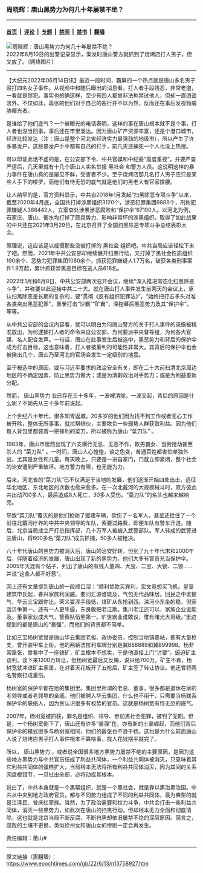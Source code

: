 ### 周晓辉：唐山黑势力为何几十年屡禁不绝？

---

#### [首页](../../../..?n13758927) &nbsp;|&nbsp; [评论](../../../../../epoch-comment?n13758927) &nbsp;|&nbsp; [专题](../../../../../epoch-special?n13758927) &nbsp;|&nbsp; [禁闻](../../../../../epoch-news?n13758927) &nbsp;|&nbsp; [禁书](../../../../../books?n13758927) &nbsp;|&nbsp; [翻墙](https://github.com/gfw-breaker/nogfw/blob/master/README.md?n13758927)


<div><img alt="周晓辉：唐山黑势力为何几十年屡禁不绝？" class="attachment-djy_600_400 size-djy_600_400 wp-post-image" src="https://i.epochtimes.com/assets/uploads/2022/06/id13757550-FU90y0sacAAUPmM-1-600x400.jpg"/>
<div class="caption">
 2022年6月10日的出警记录显示，案发时唐山警方就抓到了烧烤店打人男子，但又放了。（网络图片）
</div></div><hr/><div class="post_content" id="artbody" itemprop="articleBody">
 <!-- article content begin -->
 <p>
  【大纪元2022年06月14日讯】最近一段时间，霸屏的一个热点就是唐山多名男子殴打四名女子事件。从视频中和随后曝出的消息看，打人者手段残忍，非常老道，一看就是惯犯。事实也的确这样，至少有四人都曾非法拘禁过他人，但却一直逍遥法外。不仅如此，嚣张的他们对于自己的恶行并不以为然，反而还在事后发视频威胁曝光者。
 </p>
 <p>
  是谁给了他们底气？一个被曝光的电话表明，这样的事在唐山根本就不是个事，打人者也没当回事，事后还在市里溜达。因为唐山矿产资源丰富，还是个港口城市，经济比较发达（注：唐山是整个河北省经济实力最强劲的地级市），所以产生了许多暴发户，这些暴发户手中都有自己的打手，前几天还捅死一个人也没上热搜。
 </p>
 <p>
  可以印证此话不虚的是，在公安部下令、中共官媒和中纪委“高度重视”，并要严查严惩后，几天里就有十几个唐山人实名举报
  <ok href="https://www.epochtimes.com/gb/tag/%E9%BB%91%E7%A4%BE%E4%BC%9A.html">
   黑社会
  </ok>
  和警方人员。这说明这样的暴力事件在唐山真的是屡见不鲜，受害者不少。至于烧烤店那几名打人男子应只是某些人手下的喽罗，而他们有恃无恐的底气就是他们的黑老大有官家撑腰。
 </p>
 <p>
  让人纳罕的是，官方资料显示，中共自2018年1月发起“扫黑除恶专项斗争”以来，截至2020年4月底，全国共打掉涉黑组织3120个，涉恶犯罪集团9888个，刑拘犯罪嫌疑人388442人，立案查处涉黑涉恶腐败和“保护伞”67190人。以河北为例，石家庄、唐山、衡水均打掉了颇具势力、影响非常坏的涉黑组织。取得了如此战果的中共还在2021年3月29日，在北京召开了全国扫黑除恶专项斗争总结表彰大会。
 </p>
 <p>
  照理说，这应该足以威慑那些没被打掉的
  <ok href="https://www.epochtimes.com/gb/tag/%E9%BB%91%E7%A4%BE%E4%BC%9A.html">
   黑社会
  </ok>
  组织吧。中共当局应该轻松下来了吧。然而，2021年中共公安部却继续展开扫黑行动，又打掉了黑社会性质组织190余个、恶势力犯罪集团1080余个，抓获犯罪嫌疑人1.7万名，破获各类刑事案件1.9万起，累计抓获涉黑恶目标在逃人员618名。
 </p>
 <p>
  2022年1月和6月8日，中共公安部两次召开会议，继续“深入推进常态化扫黑除恶斗争”，并称要以此迎接中共二十大。就在唐山打人事件发生前两天的会议上，承认扫黑除恶是长期的复杂的，要“贯彻《反有组织犯罪法》”，“始终把打击矛头对准各类突出黑恶犯罪”，重拳打击“沙霸”“矿霸”，深挖幕后黑恶势力及其“保护伞”，等等。
 </p>
 <p>
  从中共公安部的会议内容看，就可以明白为何唐山警方的关于打人事件的录像被精准放出，为何逮捕打人者的命令来自公安部，为何要派中央督导组，为何各大官媒、名人配合发声。一句话，唐山在此事发生后被选中，黑恶势力和背后的保护伞成为打击目标。这也意味着，打人者被重判的可能性非常大，其背后的保护伞也会被揪出几个，唐山乃至河北的官场会发生一定级别的地震。
 </p>
 <p>
  至于被选中的原因，或与习近平要求的政治安全有关，即在二十大前扫清北京周边地区的不确定因素，防止黑势力做大；或是为清剿政治对手势力；或是为利益重新分配。
 </p>
 <p>
  然而，
  <ok href="https://www.epochtimes.com/gb/tag/%E5%94%90%E5%B1%B1%E9%BB%91%E5%8A%BF%E5%8A%9B.html">
   唐山黑势力
  </ok>
  业已存在三十多年，一波被清除，一波又起，背后的原因是什么呢？不妨先从三十多年前说起。
 </p>
 <p>
  上个世纪八十年代，很多知青返城，20多岁的他们因为找不到工作或者无心工作被开除，整体无所事事，就拉帮结伙，主要欺负一些弱势人群获取利益。因为他们每人背包里都装着一把锋利的菜刀，所以被称为唐山
  <ok href="https://www.epochtimes.com/gb/tag/%E2%80%9C%E8%8F%9C%E5%88%80%E9%98%9F%E2%80%9D.html">
   “菜刀队”
  </ok>
  。
 </p>
 <p>
  1983年，唐山市居然出现了六支横行无忌、无恶不作，欺男霸女、当街抢劫甚至杀人的
  <ok href="https://www.epochtimes.com/gb/tag/%E2%80%9C%E8%8F%9C%E5%88%80%E9%98%9F%E2%80%9D.html">
   “菜刀队”
  </ok>
  。一时间，唐山人心惶惶，谈之色变，普通百姓都害怕单独外出，尤其是女性和儿童。每天晚上，只要是一进自家门，门就立即紧闭，整个社会的治安遭到严重破坏。地方警力有限，也无能为力。
 </p>
 <p>
  后来，河北省的“菜刀队”已不仅满足于当地的发展，他们逐渐开始四处出击，远征华北地区、东北地区的次数也愈来愈多。在一次北戴河的大规模械斗时，双方彼此共出动700多人，最后造成8人死亡，30多人受伤。“菜刀队”的名头也越来越响亮。
 </p>
 <p>
  导致“菜刀队”覆灭的是他们抢劫了援建车辆，砍伤了一名军人，甚至还拦住了一个前往北戴河疗养的中共中央领导的车队，索要过路费，即便车队有警车开道。随后，北京当局成立严打总指挥部，几十万军人被编入武警部队。军人转成的武警进驻唐山，将600多名“菜刀队”成员抓捕，50多人被枪决。
 </p>
 <p>
  八十年代唐山的黑势力被消灭后，唐山的治安好转，但到了九十年代末和2000年后，伴随着经济的发展，唐山出现了新的黑势力，他们大多有官员充当保护伞。2005年天涯有个帖子，列出了唐山的有钱人董四、大宝、二宝、大锁、二锁……并说“这些人都不好惹”。
 </p>
 <p>
  网上还有文章提到唐山的一段顺口溜：“顺利贷款买宾利，宏文竟想买飞机。皇室建筑申氏起，春兴家族利润底。要问汇源谁能及，气包无代品味居。回民之中谁提气，华云三宝跟你比。荣义耍浑手段低，煤矿从东抢到西。滦河小东坐的稳，倪家蓝贝争第一。还有一人更牛逼，东良敢把老江欺。集川老江还可以，家族企业谁能及。董事家业成大气，警察队伍熊第一。旷世霸业谁敢议，惟有曙光大哥级。”里边提到的都是唐山的“豪强”，而他们的背景都不简单。
 </p>
 <p>
  比如三宝杨树宽曾是唐山华云集团老板、政协委员，控制当地镇暴站，拥有大量枪支，曾开装甲车上街。他的两辆法拉利车牌分别是冀B88889和冀B99998。杨非常嚣张，曾看中了一座铁矿，矿主根本不想卖，于是他直接上门“讨要”，逼迫矿主谈判。谈下来1200万转让，但杨树宽最后又反悔，说只给700万。矿主不肯，杨树宽就冲进矿主家里，在对着天花板开了五枪后，矿主签了转让协议。他还曾将两名警察打成重伤。
 </p>
 <p>
  杨树宽的保护伞都在他的集团里。集团里所谓的老总、董事，很多都是退休在家的老领导或者老领导的亲戚。他们被聘入华云集团，什么也不用干，只需要当杨联系保护伞的联络人，因为贪认识很多有权势的官员。这就是杨树宽有恃无恐的底气。
 </p>
 <p>
  2007年，杨树宽被抓获，罪名是组织、领导、参加黑社会犯罪，被判了无期。但是，一个杨树宽倒下了，唐山还有许多“豪强”在，亦有新的土豪崛起，而他们背后保护伞的模式很多与杨树宽相同，他们的嚣张也不逊于杨。这也是为什么前面唐山人说了烧烤店男子打人事件根本不算啥事，找人花钱摆平就完了。
 </p>
 <p>
  所以，
  <ok href="https://www.epochtimes.com/gb/tag/%E5%94%90%E5%B1%B1%E9%BB%91%E5%8A%BF%E5%8A%9B.html">
   唐山黑势力
  </ok>
  ，或者说全国很多地方黑势力屡禁不绝的主要原因，是因为这些地方黑势力与中共官员结成了利益共同体，一个利益共同体被消灭，只意味着其它利益共同体的蛋糕扩大，当局根本无法将所有利益共同体消灭，因为其间的关系网盘根错节，一旦扯出全部，必将动摇其根本。
 </p>
 <p>
  说白了，中共本身就是一个黑帮组织，就是一个黑社会，就是靠以黑治黑治国。中共从中央到地方政府官员，都与不同势力组成了不同的利益共同体，最为典型的就是江泽民、曾庆红家族。当然，为了政治需要和权力斗争，中共会打击一些利益共同体，消灭一些黑势力，如此次在唐山的扫黑行动，但却根本无力全面和彻底清除，这也就是北京当局不断反腐、不断扫黑却依旧屡禁不绝的深层原因。简言之，腐败的土壤不更换，类似徐州女和唐山女的惨剧一定会再发生。
 </p>
 <p>
  责任编辑：莆山#
 </p>
 <p>
 </p>
 <!-- article content end -->
 <div id="below_article_ad">
 </div>
</div>


---

原文链接（需翻墙）：https://www.epochtimes.com/gb/22/6/13/n13758927.htm
